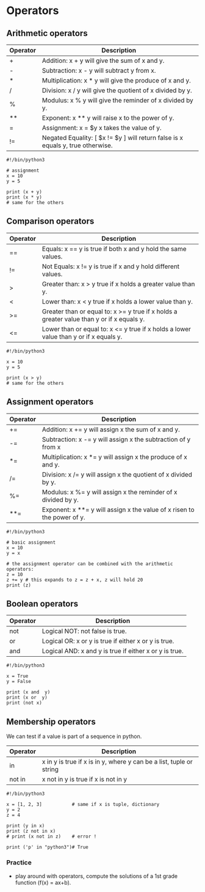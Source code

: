 # Operators

## Arithmetic operators

| Operator | Description                                                                     | 
|----------|---------------------------------------------------------------------------------|
| +        | Addition: x + y will give the sum of x and y.                                   |
| -        | Subtraction: x - y will subtract y from x.                                      |
| *        | Multiplication: x * y will give the produce of x and y.                         |
| /        | Division: x / y will give the quotient of x divided by y.                       |
| %        | Modulus: x % y will give the reminder of x divided by y.                        |
| **       | Exponent: x ** y will raise x to the power of y.                                |
| =        | Assignment: x = $y x takes the value of y.                                      |
| !=       | Negated Equality: [ $x != $y ] will return false is x equals y, true otherwise. |
```python3
#!/bin/python3

# assignment
x = 10
y = 5

print (x + y)
print (x * y)
# same for the others
```

## Comparison operators

| Operator | Description                                                                               | 
|----------|-------------------------------------------------------------------------------------------|
| ==       | Equals: x == y is true if both x and y hold the same values.                              |
| !=       | Not Equals: x != y is true if x and y hold different values.                              |
| >        | Greater than: x > y true if x holds a greater value than y.                               |
| <        | Lower than: x < y true if x holds a lower value than y.                                   |
| >=       | Greater than or equal to: x >= y true if x holds a greater value than y or if x equals y. |
| <=       | Lower than or equal to: x <= y true if x holds a lower value than y or if x equals y.     |                   

```python3
#!/bin/python3

x = 10
y = 5

print (x > y)
# same for the others
```

## Assignment operators

| Operator | Description                                                             | 
|----------|-------------------------------------------------------------------------|
| +=       | Addition: x += y will assign x the sum of x and y.                      |
| -=       | Subtraction: x -= y will assign x the subtraction of y from x           |
| *=       | Multiplication: x *= y will assign x the produce of x and y.            |
| /=       | Division: x /= y will assign x the quotient of x divided by y.          |
| %=       | Modulus: x %= y will assign x the reminder of x divided by y.           |
| **=      | Exponent: x **= y will assign x the value of x risen to the power of y. |
```python3
#!/bin/python3

# basic assignment
x = 10
y = x

# the assignment operator can be combined with the arithmetic operators:
z = 10
z += y # this expands to z = z + x, z will hold 20
print (z)
```

## Boolean operators

| Operator | Description                                            | 
|----------|--------------------------------------------------------|
| not      | Logical NOT: not false is true.                        |
| or       | Logical OR: x or y is true if either x or y is true.   |
| and      | Logical AND: x and y is true if either x or y is true. |
```python3
#!/bin/python3

x = True
y = False

print (x and  y)
print (x or  y)
print (not x)
```

## Membership operators
We can test if a value is part of a sequence in python.

| Operator | Description                                                          | 
|----------|----------------------------------------------------------------------|
| in       | x in y is true if x is in y, where y can be a list, tuple or string  |
| not in   | x not in y is true if x is not in y                                  |
```python3
#!/bin/python3

x = [1, 2, 3]           # same if x is tuple, dictionary
y = 2
z = 4

print (y in x)
print (z not in x)
# print (x not in z)    # error !

print ('p' in "python3")# True
```

### Practice
- play around with operators, compute the solutions of a 1st grade function (f(x) = ax+b).